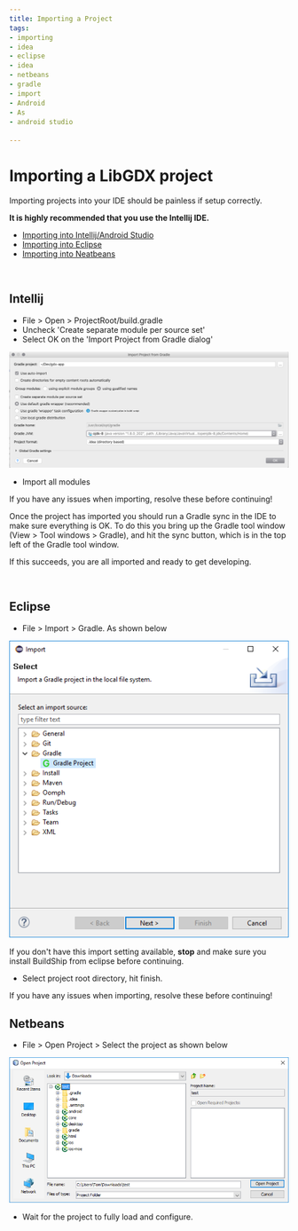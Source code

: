 ```yaml
---
title: Importing a Project
tags:
- importing
- idea
- eclipse
- idea
- netbeans
- gradle
- import
- Android
- As
- android studio

---
```


<h1> Importing a LibGDX project </h1>

Importing projects into your IDE should be painless if setup correctly.

<div class="well info">
    <strong>
    It is highly recommended that you use the Intellij IDE.
    </strong>
</div>

- [Importing into Intellij/Android Studio](#intellij)
- [Importing into Eclipse](#eclipse)
- [Importing into Neatbeans](#netbeans)


<br>

## Intellij

- File > Open > ProjectRoot/build.gradle
- Uncheck 'Create separate module per source set'
- Select OK on the 'Import Project from Gradle dialog'

![intellijimport](../../img/docs/intellijimport.png)

- Import all modules

<div class="well error">
If you have any issues when importing, resolve these before continuing!
</div>

Once the project has imported you should run a Gradle sync in the IDE to make sure everything is OK.
To do this you bring up the Gradle tool window (View > Tool windows > Gradle), and hit the sync button, which is in the top left of the 
Gradle tool window.

If this succeeds, you are all imported and ready to get developing.

<br>

## Eclipse

- File > Import > Gradle.  As shown below

![eclipseimport](../../img/docs/eclipseimport.png)


<div class="well error">
If you don't have this import setting available, <strong>stop</strong> and make sure you install BuildShip from eclipse before continuing.
</div>

- Select project root directory, hit finish.

<div class="well error">
If you have any issues when importing, resolve these before continuing!
</div>

## Netbeans

- File > Open Project > Select the project as shown below

![netbeansimport](../../img/docs/netbeansimport.png)

- Wait for the project to fully load and configure.

